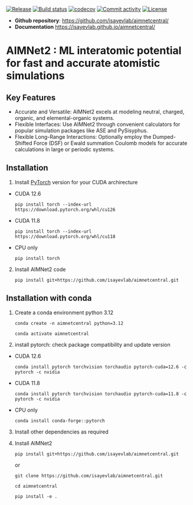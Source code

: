 [![Release](https://img.shields.io/github/v/release/isayevlab/aimnetcentral)](https://img.shields.io/github/v/release/isayevlab/aimnetcentral)
[![Build status](https://img.shields.io/github/actions/workflow/status/isayevlab/aimnetcentral/main.yml?branch=main)](https://github.com/isayevlab/aimnetcentral/actions/workflows/main.yml?query=branch%3Amain)
[![codecov](https://codecov.io/gh/isayevlab/aimnetcentral/branch/main/graph/badge.svg)](https://codecov.io/gh/isayevlab/aimnetcentral)
[![Commit activity](https://img.shields.io/github/commit-activity/m/isayevlab/aimnetcentral)](https://img.shields.io/github/commit-activity/m/isayevlab/aimnetcentral)
[![License](https://img.shields.io/github/license/isayevlab/aimnetcentral)](https://img.shields.io/github/license/isayevlab/aimnetcentral)

- **Github repository**: <https://github.com/isayevlab/aimnetcentral/>
- **Documentation** <https://isayevlab.github.io/aimnetcentral/>

# AIMNet2 : ML interatomic potential for fast and accurate atomistic simulations

## Key Features

- Accurate and Versatile: AIMNet2 excels at modeling neutral, charged, organic, and elemental-organic systems.
- Flexible Interfaces: Use AIMNet2 through convenient calculators for popular simulation packages like ASE and PySisyphus.
- Flexible Long-Range Interactions: Optionally employ the Dumped-Shifted Force (DSF) or Ewald summation Coulomb models for accurate calculations in large or periodic systems.

## Installation

1. Install [PyTorch](https://pytorch.org/) version for your CUDA archirecture

- CUDA 12.6

  `pip install torch --index-url https://download.pytorch.org/whl/cu126`

- CUDA 11.8

  `pip install torch --index-url https://download.pytorch.org/whl/cu118`

- CPU only

  `pip install torch`

2. Install AIMNet2 code

   `pip install git+https://github.com/isayevlab/aimnetcentral.git`

## Installation with conda
1. Create a conda environment python 3.12

   `conda create -n aimnetcentral python=3.12`

   `conda activate aimnetcentral`

2. install pytorch: check package compatibility and update version

- CUDA  12.6

   `conda install pytorch torchvision torchaudio pytorch-cuda=12.6 -c pytorch -c nvidia` 

- CUDA  11.8

   `conda install pytorch torchvision torchaudio pytorch-cuda=11.8 -c pytorch -c nvidia` 

- CPU only

   `conda install conda-forge::pytorch` 

3. Install other dependencies as required

4. Install AIMNet2

   `pip install git+https://github.com/isayevlab/aimnetcentral.git`

   or

   `git clone https://github.com/isayevlab/aimnetcentral.git`

   `cd aimnetcentral`

   `pip install -e .`